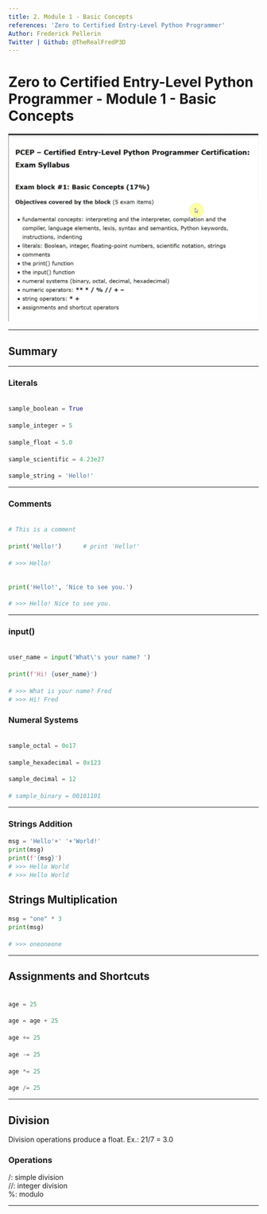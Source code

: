 ```yaml
---
title: 2. Module 1 - Basic Concepts
references: 'Zero to Certified Entry-Level Python Programmer'
Author: Frederick Pellerin
Twitter | Github: @TheRealFredP3D
---
```


# Zero to Certified Entry-Level Python Programmer - Module 1 - Basic Concepts

![alt text](image.png)

---

## Summary

---

### Literals

```python

sample_boolean = True

sample_integer = 5

sample_float = 5.0

sample_scientific = 4.23e27

sample_string = 'Hello!'

```

---

### Comments

```python

# This is a comment

print('Hello!')      # print 'Hello!'

# >>> Hello!

```

```python

print('Hello!', 'Nice to see you.')

# >>> Hello! Nice to see you.

```

---

### input()

``` python

user_name = input('What\'s your name? ')

print(f'Hi! {user_name}')

# >>> What is your name? Fred
# >>> Hi! Fred

```

### Numeral Systems

```python

sample_octal = 0o17

sample_hexadecimal = 0x123

sample_decimal = 12

# sample_binary = 00101101

```

---

### Strings Addition

```python
msg = 'Hello'+' '+'World!'
print(msg)
print(f'{msg}')
# >>> Hello World
# >>> Hello World
```

## Strings Multiplication

```python
msg = "one" * 3
print(msg)

# >>> oneoneone
```

---

## Assignments and Shortcuts

```python

age = 25

age = age + 25

age += 25

age -= 25

age *= 25

age /= 25

```

---

## Division

Division operations produce a float. Ex.: 21/7 = 3.0

### Operations

 /: simple division  
//: integer division  
 %: modulo

---

